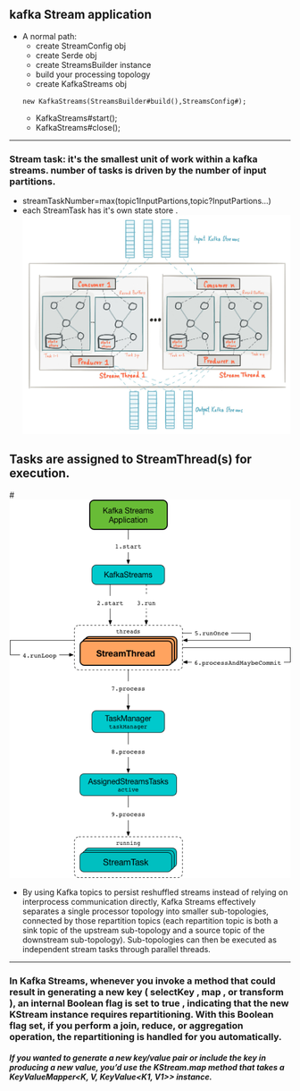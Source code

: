 ## kafka Stream application
- A normal path:
	- create StreamConfig obj
	- create Serde<T> obj
	- create StreamsBuilder instance
	- build your processing topology
	- create KafkaStreams obj
	```
	new KafkaStreams(StreamsBuilder#build(),StreamsConfig#);
	```
	- KafkaStreams#start();
	- KafkaStreams#close();
- - -
### Stream task: it's the smallest unit of work within a kafka streams. number of tasks is driven by the number of input partitions.
- streamTaskNumber=max(topic1InputPartions,topic?InputPartions...)
- each StreamTask has it's own state store .
![stream-overview](streams-architecture-overview.jpg)

## Tasks are assigned to StreamThread(s) for execution.
#![streamThread-overview](kafka-streams-StreamThread.png)

- By using Kafka topics to persist reshuffled streams instead of relying on interprocess communication directly,
  Kafka Streams effectively separates a single processor topology into smaller sub-topologies,
  connected by those repartition topics (each repartition topic is both a sink topic of the upstream sub-topology and a source topic of the downstream sub-topology).
  Sub-topologies can then be executed as independent stream tasks through parallel threads.
- - -
### In Kafka Streams, whenever you invoke a method that could result in generating a new key ( selectKey , map , or transform ), an internal Boolean flag is set to true , indicating that the new KStream instance requires repartitioning. With this Boolean flag set, if you perform a join, reduce, or aggregation operation, the repartitioning is handled for you automatically.
##### If you wanted to generate a new key/value pair or include the key in producing a new value, you’d use the KStream.map method that takes a KeyValueMapper<K, V, KeyValue<K1, V1>> instance.

